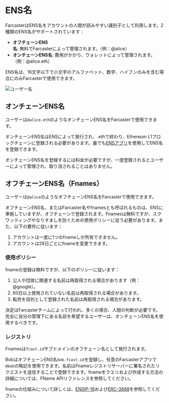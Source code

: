 # ENS名

FarcasterはENS名をアカウントの人間が読みやすい識別子として利用します。2種類のENS名がサポートされています：

- **オフチェーンENS名**: 無料でFarcasterによって管理されます。（例：@alice）
- **オンチェーンENS名**: 費用がかかり、ウォレットによって管理されます。（例：@alice.eth）

ENS名は、16文字以下で小文字のアルファベット、数字、ハイフンのみを含む場合にのみFarcasterで使用できます。

![ユーザー名](/assets/usernames.png)

## オンチェーンENS名

ユーザーは`@alice.eth`のようなオンチェーンENS名をFarcasterで使用できます。

オンチェーンENS名はENSによって発行され、.ethで終わり、Ethereum L1ブロックチェーンに登録される必要があります。誰でも[ENSアプリ](https://app.ens.domains/)を使用してENS名を登録できます。

オンチェーンENS名を登録するには料金が必要ですが、一度登録されるとユーザーによって管理され、取り消されることはありません。

## オフチェーンENS名（Fnames）

ユーザーは`@alice`のようなオフチェーンENS名をFarcasterで使用できます。

オフチェーンENS名、またはFarcaster名やfnamesとも呼ばれるものは、ENSに準拠していますが、オフチェーンで登録されます。Fnamesは無料ですが、スクワッティングやなりすましを防ぐための使用ポリシーに従う必要があります。また、以下の要件に従います：

1. アカウントは一度に1つのfnameしか所有できません。
2. アカウントは28日ごとにfnameを変更できます。

### 使用ポリシー

fnameの登録は無料ですが、以下のポリシーに従います：

1. 公人や団体に関連する名前は再取得される場合があります（例：@google）。
2. 60日以上使用されていない名前は再取得される場合があります。
3. 転売を目的として登録された名前は再取得される場合があります。

決定はFarcasterチームによって行われ、多くの場合、人間の判断が必要です。完全に自分の管理下にある名前を希望するユーザーは、オンチェーンENS名を使用するべきです。

### レジストリ

Fnamesは`fcast.id`サブドメインのオフチェーン名として発行されます。

BobはオフチェーンENS名`bob.fcast.id`を登録し、任意のFarcasterアプリで`@bob`の略記を使用できます。名前はFnameレジストリサーバーに署名されたリクエストを送信することで登録できます。fnameをクエリおよび作成する方法の詳細については、FName APIリファレンスを参照してください。

fnameの仕組みについて詳しくは、[ENSIP-16](https://docs.ens.domains/ens-improvement-proposals/ensip-16-offchain-metadata)および[ERC-3668](https://eips.ethereum.org/EIPS/eip-3668)を参照してください。
